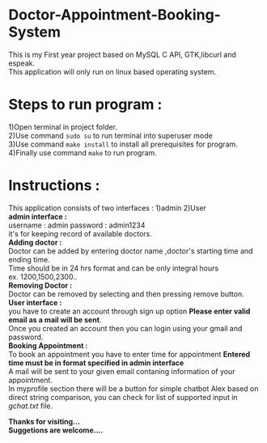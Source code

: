 
# Doctor-Appointment-Booking-System  
This is my First year project based on MySQL C API, GTK,libcurl and espeak.  
This application will only run on linux based operating system.  
  
  
# Steps to run program :  
1)Open terminal in project folder.  
2)Use command `sudo su` to run terminal into superuser mode  
3)Use command `make install` to install all prerequisites for program.  
4)Finally use command `make` to run program.  
  
# Instructions :  
This application consists of two interfaces : 1)admin 2)User  
       **admin interface :**   
        username : admin password : admin1234  
        it's for keeping record of available doctors.  
        **Adding doctor :**  
          Doctor can be added by entering doctor name ,doctor's starting time and ending time.  
          Time should be in 24 hrs format and can be only integral hours  
              ex. 1200,1500,2300..  
        **Removing Doctor :**   
          Doctor can be removed by selecting and then pressing remove button.  
    **User interface :**  
        you have to create an account through sign up option **Please enter valid email as a mail will be sent**.  
        Once you created an account then you can login using your gmail and password.  
        **Booking Appointment :**  
            To book an appointment you have to enter time for appointment **Entered time must be in format specified in admin interface**  
            A mail will be sent to your given email contaning information of your appointment.  
            In myprofile section there will be a button for simple chatbot Alex based on direct string comparison, you can check for list of supported input in *gchat.txt* file.  
        
**Thanks for visiting...  
Suggetions are welcome....**
